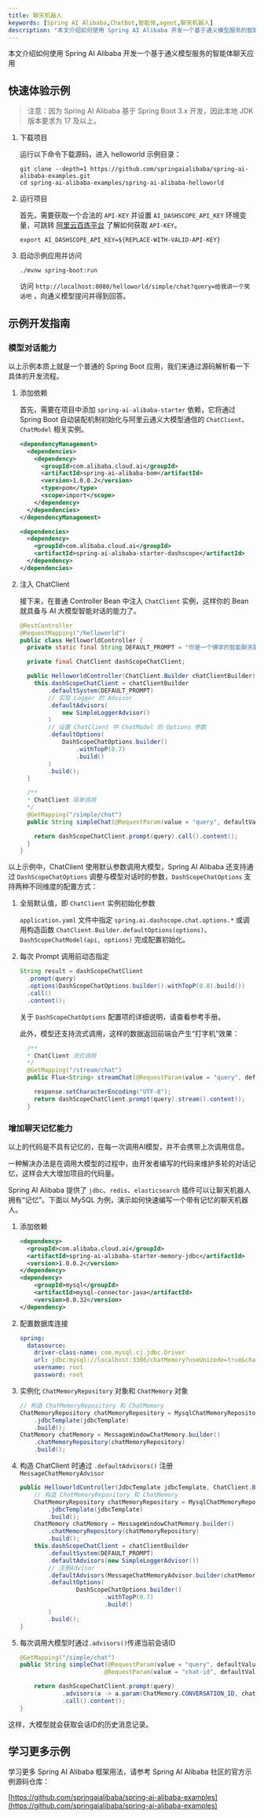 ```yaml
---
title: 聊天机器人
keywords: [Spring AI Alibaba,ChatBot,智能体,agent,聊天机器人]
description: "本文介绍如何使用 Spring AI Alibaba 开发一个基于通义模型服务的智能聊天应用。"
---
```


本文介绍如何使用 Spring AI Alibaba 开发一个基于通义模型服务的智能体聊天应用

## 快速体验示例

> 注意：因为 Spring AI Alibaba 基于 Spring Boot 3.x 开发，因此本地 JDK 版本要求为 17 及以上。

1. 下载项目

    运行以下命令下载源码，进入 helloworld 示例目录：

    ```shell
    git clone --depth=1 https://github.com/springaialibaba/spring-ai-alibaba-examples.git
    cd spring-ai-alibaba-examples/spring-ai-alibaba-helloworld
    ```

2. 运行项目

    首先，需要获取一个合法的 `API-KEY` 并设置 `AI_DASHSCOPE_API_KEY` 环境变量，可跳转 <a target="_blank" href="https://help.aliyun.com/zh/model-studio/developer-reference/get-api-key">阿里云百炼平台</a> 了解如何获取 `API-KEY`。

    ```shell
    export AI_DASHSCOPE_API_KEY=${REPLACE-WITH-VALID-API-KEY}
    ```

3. 启动示例应用并访问

	```shell
	./mvnw spring-boot:run
	```

    访问 `http://localhost:8080/helloworld/simple/chat?query=给我讲一个笑话吧` ，向通义模型提问并得到回答。

## 示例开发指南

### 模型对话能力

以上示例本质上就是一个普通的 Spring Boot 应用，我们来通过源码解析看一下具体的开发流程。

1. 添加依赖

    首先，需要在项目中添加 `spring-ai-alibaba-starter` 依赖，它将通过 Spring Boot 自动装配机制初始化与阿里云通义大模型通信的 `ChatClient`、`ChatModel` 相关实例。

    ```xml
    <dependencyManagement>
      <dependencies>
        <dependency>
          <groupId>com.alibaba.cloud.ai</groupId>
          <artifactId>spring-ai-alibaba-bom</artifactId>
          <version>1.0.0.2</version>
          <type>pom</type>
          <scope>import</scope>
        </dependency>
      </dependencies>
    </dependencyManagement>

    <dependencies>
      <dependency>
        <groupId>com.alibaba.cloud.ai</groupId>
        <artifactId>spring-ai-alibaba-starter-dashscope</artifactId>
      </dependency>
    </dependencies>
    ```

2. 注入 ChatClient

    接下来，在普通 Controller Bean 中注入 `ChatClient` 实例，这样你的 Bean 就具备与 AI 大模型智能对话的能力了。

    ```java
    @RestController
    @RequestMapping("/helloworld")
    public class HelloworldController {
      private static final String DEFAULT_PROMPT = "你是一个博学的智能聊天助手，请根据用户提问回答！";

      private final ChatClient dashScopeChatClient;

      public HelloworldController(ChatClient.Builder chatClientBuilder) {
        this.dashScopeChatClient = chatClientBuilder
            .defaultSystem(DEFAULT_PROMPT)
            // 实现 Logger 的 Advisor
            .defaultAdvisors(
                new SimpleLoggerAdvisor()
            )
            // 设置 ChatClient 中 ChatModel 的 Options 参数
            .defaultOptions(
                DashScopeChatOptions.builder()
                    .withTopP(0.7)
                    .build()
            )
            .build();
      }

      /**
      * ChatClient 简单调用
      */
      @GetMapping("/simple/chat")
      public String simpleChat(@RequestParam(value = "query", defaultValue = "你好，很高兴认识你，能简单介绍一下自己吗？")String query) {

        return dashScopeChatClient.prompt(query).call().content();
      }
    }
    ```

以上示例中，ChatClient 使用默认参数调用大模型，Spring AI Alibaba 还支持通过 `DashScopeChatOptions` 调整与模型对话时的参数，`DashScopeChatOptions` 支持两种不同维度的配置方式：

1. 全局默认值，即 `ChatClient` 实例初始化参数

    `application.yaml` 文件中指定 `spring.ai.dashscope.chat.options.*` 或调用构造函数 `ChatClient.Builder.defaultOptions(options)`、`DashScopeChatModel(api, options)` 完成配置初始化。

2. 每次 Prompt 调用前动态指定

    ```java
    String result = dashScopeChatClient
      .prompt(query)
      .options(DashScopeChatOptions.builder().withTopP(0.8).build())
      .call()
      .content();
    ```

    关于 `DashScopeChatOptions` 配置项的详细说明，请查看参考手册。

    此外，模型还支持流式调用，这样的数据返回前端会产生“打字机”效果：

    ```java
      /**
      * ChatClient 流式调用
      */
      @GetMapping("/stream/chat")
      public Flux<String> streamChat(@RequestParam(value = "query", defaultValue = "你好，很高兴认识你，能简单介绍一下自己吗？")String query, HttpServletResponse response) {

        response.setCharacterEncoding("UTF-8");
        return dashScopeChatClient.prompt(query).stream().content();
      }
    ```

### 增加聊天记忆能力

以上的代码是不具有记忆的，在每一次调用AI模型，并不会携带上次调用信息。

一种解决办法是在调用大模型的过程中，由开发者编写的代码来维护多轮的对话记忆，这样会大大增加项目的代码量。

Spring AI Alibaba 提供了 `jdbc`、`redis`、`elasticsearch` 插件可以让聊天机器人拥有“记忆”。下面以 MySQL 为例，演示如何快速编写一个带有记忆的聊天机器人。

1. 添加依赖

    ```xml
    <dependency>
      <groupId>com.alibaba.cloud.ai</groupId>
      <artifactId>spring-ai-alibaba-starter-memory-jdbc</artifactId>
      <version>1.0.0.2</version>
    </dependency>
    <dependency>
        <groupId>mysql</groupId>
        <artifactId>mysql-connector-java</artifactId>
        <version>8.0.32</version>
    </dependency>
    ```

2. 配置数据库连接

    ```yaml
    spring:
      datasource:
        driver-class-name: com.mysql.cj.jdbc.Driver
        url: jdbc:mysql://localhost:3306/chatMemory?useUnicode=true&characterEncoding=UTF-8
        username: root
        password: root
    ```

3. 实例化 `ChatMemoryRepository` 对象和 `ChatMemory` 对象

    ```java
    // 构造 ChatMemoryRepository 和 ChatMemory
    ChatMemoryRepository chatMemoryRepository = MysqlChatMemoryRepository.mysqlBuilder()
        .jdbcTemplate(jdbcTemplate)
        .build();
    ChatMemory chatMemory = MessageWindowChatMemory.builder()
        .chatMemoryRepository(chatMemoryRepository)
        .build();
    ```

4. 构造 ChatClient 时通过 `.defaultAdvisors()` 注册 `MessageChatMemoryAdvisor`

    ```java
    public HelloworldController(JdbcTemplate jdbcTemplate, ChatClient.Builder chatClientBuilder) {
        // 构造 ChatMemoryRepository 和 ChatMemory
        ChatMemoryRepository chatMemoryRepository = MysqlChatMemoryRepository.mysqlBuilder()
            .jdbcTemplate(jdbcTemplate)
            .build();
        ChatMemory chatMemory = MessageWindowChatMemory.builder()
            .chatMemoryRepository(chatMemoryRepository)
            .build();
        this.dashScopeChatClient = chatClientBuilder
            .defaultSystem(DEFAULT_PROMPT)
            .defaultAdvisors(new SimpleLoggerAdvisor())
            // 注册Advisor
            .defaultAdvisors(MessageChatMemoryAdvisor.builder(chatMemory).build())
            .defaultOptions(
                    DashScopeChatOptions.builder()
                            .withTopP(0.7)
                            .build()
            )
            .build();
    }
    ```

5. 每次调用大模型时通过`.advisors()`传递当前会话ID

    ```java
    @GetMapping("/simple/chat")
    public String simpleChat(@RequestParam(value = "query", defaultValue = "你好，很高兴认识你，能简单介绍一下自己吗？")String query,
                            @RequestParam(value = "chat-id", defaultValue = "1") String chatId) {

        return dashScopeChatClient.prompt(query)
                .advisors(a -> a.param(ChatMemory.CONVERSATION_ID, chatId))
                .call().content();
    }
    ```

这样，大模型就会获取会话ID的历史消息记录。

## 学习更多示例

学习更多 Spring AI Alibaba 框架用法，请参考 Spring AI Alibaba 社区的官方示例源码仓库：

[https://github.com/springaialibaba/spring-ai-alibaba-examples](https://github.com/springaialibaba/spring-ai-alibaba-examples)
